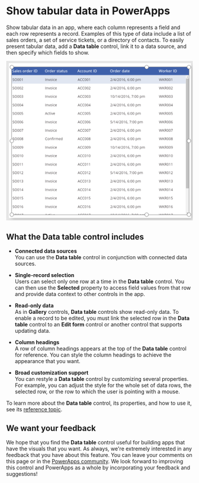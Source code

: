 <properties
	pageTitle="Show tabular data | Microsoft PowerApps"
	description="This topic introduces the Data table control in Microsoft PowerApps."
	services="powerapps"
	documentationCenter="na"
	authors="aftowen"
	manager="anneta"
	editor=""
	tags=""/>

<tags
   ms.service="powerapps"
   ms.devlang="na"
   ms.topic="article"
   ms.tgt_pltfrm="na"
   ms.workload="na"
   ms.date="04/24/2017"
   ms.author="anneta"/>

# Show tabular data in PowerApps #
Show tabular data in an app, where each column represents a field and each row represents a record. Examples of this type of data include a list of sales orders, a set of service tickets, or a directory of contacts. To easily present tabular data, add a **Data table** control, link it to a data source, and then specify which fields to show.

![Data table control](./media/data-table-control/data-table-example.png)

## What the **Data table** control includes ##
+ **Connected data sources**<br>You can use the **Data table** control in conjunction with connected data sources.

+ **Single-record selection**<br>Users can select only one row at a time in the **Data table** control. You can then use the **Selected** property to access field values from that row and provide data context to other controls in the app.

+ **Read-only data**<br>As in **Gallery** controls, **Data table** controls show read-only data. To enable a record to be edited, you must link the selected row in the **Data table** control to an **Edit form** control or another control that supports updating data.

+ **Column headings**<br>A row of column headings appears at the top of the **Data table** control for reference. You can style the column headings to achieve the appearance that you want.

+ **Broad customization support**<br>You can restyle a **Data table** control by customizing several properties. For example, you can adjust the style for the whole set of data rows, the selected row, or the row to which the user is pointing with a mouse.   

To learn more about the **Data table** control, its properties, and how to use it, see its [reference topic](control-data-table.md).

## We want your feedback ##
We hope that you find the **Data table** control useful for building apps that have the visuals that you want. As always, we're extremely interested in any feedback that you have about this feature. You can leave your comments on this page or in the [PowerApps community](http://aka.ms/powerapps-community). We look forward to improving this control and PowerApps as a whole by incorporating your feedback and suggestions!
